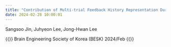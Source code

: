 ```yaml
---
title: "Contribution of Multi-trial Feedback History Representation During Task Learning​"
date: 2024-02-28 10:00:01
---
```


Sangsoo Jin, Juhyeon Lee, Jong-Hwan Lee

{{<format bright-green>}}
Brain Engineering Society of Korea (BESK) 2024/Feb
{{</format>}}
